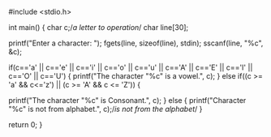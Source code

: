 #include <stdio.h>

int main()
{
   char c;/*a letter to operation*/
   char line[30];


   printf("Enter a character: ");
   fgets(line, sizeof(line), stdin);
   sscanf(line, "%c", &c);


   
if(c=='a' || c=='e' || c=='i' || c=='o' || c=='u' || 
   c=='A' || c=='E' || c=='I' || c=='O' || c=='U')
   {
   printf("The character "%c" is a vowel.", c);
   }
   else if((c >= 'a' && c<='z') || (c >= 'A' && c <= 'Z'))
   {
   
   printf("The character "%c" is Consonant.", c);
   }
   else 
   {
   printf("Character "%c" is not from alphabet.", c);/*is not from the alphabet*/
   }

   return 0;
}
